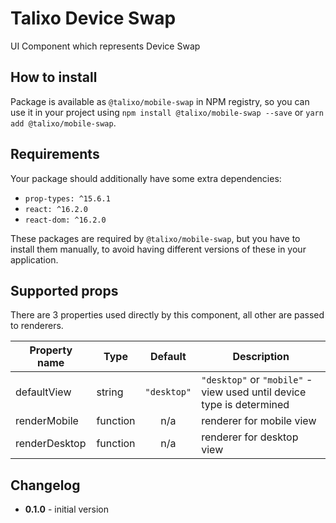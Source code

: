 # Talixo Device Swap

UI Component which represents Device Swap

## How to install

Package is available as `@talixo/mobile-swap` in NPM registry, so you can use it in your project
using `npm install @talixo/mobile-swap --save` or `yarn add @talixo/mobile-swap`.

## Requirements

Your package should additionally have some extra dependencies:

- `prop-types: ^15.6.1`
- `react: ^16.2.0`
- `react-dom: ^16.2.0`

These packages are required by `@talixo/mobile-swap`, but you have to install them manually,
to avoid having different versions of these in your application.

## Supported props

There are 3 properties used directly by this component, all other are passed to renderers.

Property name | Type      | Default     | Description                    
--------------|-----------|:-----------:|--------------------------------
defaultView   | string    | `"desktop"` | `"desktop"` or `"mobile"` - view used until device type is determined
renderMobile  | function  | n/a         | renderer for mobile view
renderDesktop | function  | n/a         | renderer for desktop view

## Changelog

- **0.1.0** - initial version
